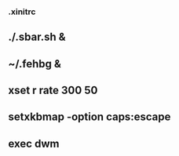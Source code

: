 ### .xinitrc 
 ## ./.sbar.sh &
 ## ~/.fehbg &
 ## xset r rate 300 50
 ## setxkbmap -option caps:escape
 ## exec dwm
